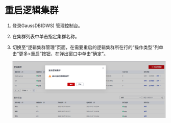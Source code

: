 # 重启逻辑集群<a name="ZH-CN_TOPIC_0000001405476930"></a>

1.  登录GaussDB\(DWS\) 管理控制台。
2.  在集群列表中单击指定集群名称。
3.  切换至“逻辑集群管理”页面，在需要重启的逻辑集群所在行的“操作类型”列单击“更多\>重启”按钮，在弹出窗口中单击“确定”。

    ![](figures/zh-cn_image_0000001405477306.png)


